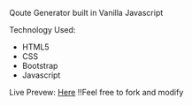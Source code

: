Qoute Generator built in Vanilla Javascript

Technology Used:
- HTML5
- CSS
- Bootstrap
- Javascript

Live Prevew: [Here](https://novice-is-me.github.io/Quote-Generator/)
!!Feel free to fork and modify
